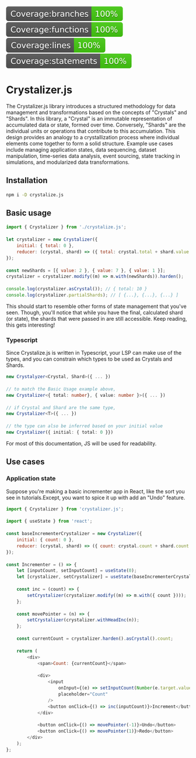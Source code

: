 ![Coverage](coverage/badge-branches.svg)
![Coverage](coverage/badge-functions.svg)
![Coverage](coverage/badge-lines.svg)
![Coverage](coverage/badge-statements.svg)

# Crystalizer.js

The Crystalizer.js library introduces a structured methodology for data management and transformations based on the concepts of "Crystals" and "Shards". In this library, a "Crystal" is an immutable representation of accumulated data or state, formed over time. Conversely, "Shards" are the individual units or operations that contribute to this accumulation. This design provides an analogy to a crystallization process where individual elements come together to form a solid structure. Example use cases include managing application states, data sequencing, dataset manipulation, time-series data analysis, event sourcing, state tracking in simulations, and modularized data transformations.

## Installation

```bash
npm i -D crystalize.js
```

## Basic usage

```javascript
import { Crystalizer } from './crystalize.js';

let crystalizer = new Crystalizer({
	initial: { total: 0 },
	reducer: (crystal, shard) => ({ total: crystal.total + shard.value }),
});

const newShards = [{ value: 2 }, { value: 7 }, { value: 1 }];
crystalizer = crystalizer.modify((m) => m.with(newShards)).harden();

console.log(crystalizer.asCrystal()); // { total: 10 }
console.log(crystalizer.partialShards); // [ {...}, {...}, {...} ]
```

This should start to resemble other forms of state management that you've seen. Though, you'll notice that while you have the final, calculated shard (or state), the shards that were passed in are still accessible. Keep reading, this gets interesting!

### Typescript

Since Crystalize.js is written in Typescript, your LSP can make use of the types, and you can constrain which types to be used as Crystals and Shards.

```typescript
new Crystalyzer<Crystal, Shard>({ ... })

// to match the Basic Usage example above,
new Crystalizer<{ total: number}, { value: number }>({ ... })

// if Crystal and Shard are the same type,
new Crystalizer<T>({ ... })

// the type can also be inferred based on your initial value
new Crystalizer({ initial: { total: 0 }})
```

For most of this documentation, JS will be used for readability.

## Use cases

### Application state

Suppose you're making a basic incrementer app in React, like the sort you see in tutorials.Except, you want to spice it up with add an "Undo" feature.

```javascript
import { Crystalizer } from 'crystalizer.js';

import { useState } from 'react';

const baseIncrementerCrystalizer = new Crystalizer({
	initial: { count: 0 },
	reducer: (crystal, shard) => ({ count: crystal.count + shard.count }),
});

const Incrementer = () => {
	let [inputCount, setInputCount] = useState(0);
	let [crystalizer, setCrystalizer] = useState(baseIncrementerCrystalizer);

	const inc = (count) => {
		setCrystalizer(crystalizer.modify((m) => m.with({ count })));
	};

	const movePointer = (n) => {
		setCrystalizer(crystalizer.withHeadInc(n));
	};

	const currentCount = crystalizer.harden().asCrystal().count;

	return (
		<div>
			<span>Count: {currentCount}</span>

			<div>
				<input
					onInput={(e) => setInputCount(Number(e.target.value))}
					placeholder="Count"
				/>
				<button onClick={() => inc(inputCount)}>Increment</button>
			</div>

			<button onClick={() => movePointer(-1)}>Undo</button>
			<button onClick={() => movePointer(1)}>Redo</button>
		</div>
	);
};
```

